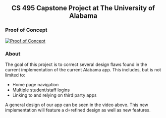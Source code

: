 <h2 style="text-align: center;">CS 495 Capstone Project at The University of Alabama</h2>

### Proof of Concept

[![Proof of Concept](http://img.youtube.com/vi/DnNfLOJirgY/0.jpg)](http://www.youtube.com/watch?v=DnNfLOJirgY "Alabama Redesign App Proof of Concept")

### About

The goal of this project is to correct several design flaws found in the current implementation of the current Alabama app. This includes, but is not limited to:

* Home page navigation
* Multiple student/staff logins
* Linking to and relying on third party apps

A general design of our app can be seen in the video above. This new implementation will feature a d=refined design as well as new features.
